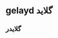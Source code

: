 # gelayd گلاید
## گلایدر


                                                                                 
